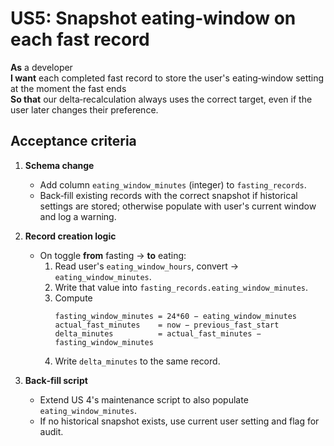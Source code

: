 # US5: Snapshot eating‑window on each fast record

**As** a developer  
**I want** each completed fast record to store the user's eating‑window setting at the moment the fast ends  
**So that** our delta‑recalculation always uses the correct target, even if the user later changes their preference.

## Acceptance criteria

1. **Schema change**  
   - Add column `eating_window_minutes` (integer) to `fasting_records`.  
   - Back‑fill existing records with the correct snapshot if historical settings are stored; otherwise populate with user's current window and log a warning.

2. **Record creation logic**  
   - On toggle **from** fasting → **to** eating:  
     1. Read user's `eating_window_hours`, convert → `eating_window_minutes`.  
     2. Write that value into `fasting_records.eating_window_minutes`.  
     3. Compute  
        ```text
        fasting_window_minutes = 24*60 − eating_window_minutes
        actual_fast_minutes    = now − previous_fast_start
        delta_minutes          = actual_fast_minutes − fasting_window_minutes
        ```  
     4. Write `delta_minutes` to the same record.

3. **Back‑fill script**  
   - Extend US 4's maintenance script to also populate `eating_window_minutes`.  
   - If no historical snapshot exists, use current user setting and flag for audit. 